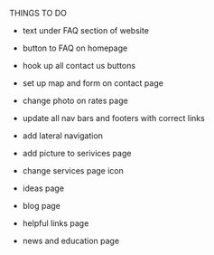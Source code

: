 THINGS TO DO

- text under FAQ section of website
- button to FAQ on homepage
- hook up all contact us buttons
- set up map and form on contact page
- change photo on rates page
- update all nav bars and footers with correct links
- add lateral navigation
- add picture to serivices page
- change services page icon

- ideas page
- blog page
- helpful links page
- news and education page
